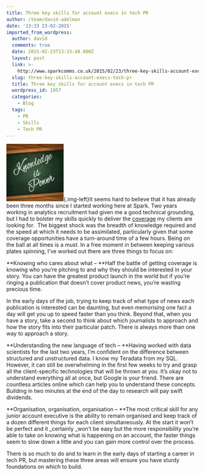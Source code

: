 ```yaml
---
title: Three key skills for account execs in tech PR
author: /team/david-adelman
date: '13:33 23-02-2015'
imported_from_wordpress:
  author: david
  comments: true
  date: 2015-02-23T13:33:48.000Z
  layout: post
  link: >-
    http://www.sparkcomms.co.uk/2015/02/23/three-key-skills-account-execs-tech-pr/
  slug: three-key-skills-account-execs-tech-pr
  title: Three key skills for account execs in tech PR
  wordpress_id: 1957
  categories:
    - Blog
  tags:
    - PR
    - Skills
    - Tech PR
---
```


![knowledge](knowledge-150x150.jpg){.img-left}It seems hard to believe that it has already been three months since I started working here at Spark. Two years working in analytics recruitment had given me a good technical grounding, but I had to bolster my skills quickly to deliver the [coverage](http://www.v3.co.uk/v3-uk/news/2392447/bit9-moves-to-spot-lurking-threats-with-carbon-black-50) my clients are looking for.  The biggest shock was the breadth of knowledge required and the speed at which it needs to be assimilated, particularly given that some coverage opportunities have a turn-around time of a few hours. Being on the ball at all times is a must. In a free moment in between keeping various plates spinning, I’ve worked out there are three things to focus on:

**Knowing who cares about what – **Half the battle of getting coverage is knowing who you’re pitching to and why they should be interested in your story. You can have the greatest product launch in the world but if you’re ringing a publication that doesn’t cover product news, you’re wasting precious time.

In the early days of the job, trying to keep track of what type of news each publication is interested can be daunting, but even memorising one fact a day will get you up to speed faster than you think. Beyond that, when you have a story, take a second to think about which journalists to approach and how the story fits into their particular patch. There is always more than one way to approach a story.

**Understanding the new language of tech – **Having worked with data scientists for the last two years, I’m confident on the difference between structured and unstructured data. I know my Teradata from my SQL. However, it can still be overwhelming in the first few weeks to try and grasp all the client-specific technologies that will be thrown at you. It’s okay not to understand everything all at once, but Google is your friend. There are countless articles online which can help you to understand these concepts. Building in two minutes at the end of the day to research will pay swift dividends.

**Organisation, organisation, organisation – **The most critical skill for any junior account executive is the ability to remain organised and keep track of a dozen different things for each client simultaneously. At the start it won’t be perfect and it _certainly _won’t be easy but the more responsibility you’re able to take on knowing what is happening on an account, the faster things seem to slow down a little and you can gain more control over the process.

There is so much to do and to learn in the early days of starting a career in tech PR, but mastering these three areas will ensure you have sturdy foundations on which to build.
